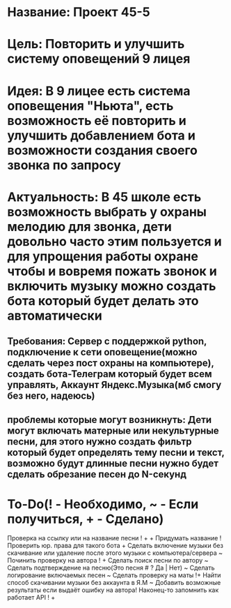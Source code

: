 # Название: Проект 45-5
# Цель: Повторить и улучшить систему оповещений 9 лицея

# Идея: В 9 лицее есть система оповещения "Ньюта", есть возможность её повторить и улучшить добавлением бота и возможности создания своего звонка по запросу

# Актуальность: В 45 школе есть возможность выбрать у охраны мелодию для звонка, дети довольно часто этим пользуется и для упрощения работы охране чтобы и вовремя пожать звонок и включить музыку можно создать бота который будет делать это автоматически

## Требования: Сервер с поддержкой python, подключение к сети оповещение(можно сделать через пост охраны на компьютере), создать бота-Телеграм который будет всем управлять, Аккаунт Яндекс.Музыка(мб смогу без него, надеюсь)

## проблемы которые могут возникнуть: Дети могут включать матерные или некультурные песни, для этого нужно создать фильтр который будет определять тему песни и текст, возможно будут длинные песни нужно будет сделать обрезание песен до N-секунд


# To-Do(! - Необходимо, ~ - Если получиться, + - Сделано)
Проверка на ссылку или на название песни ! + +
Придумать название !
Проверить юр. права для такого бота +
Сделать включение музыки без скачивание или удаление после этого музыки с компьютера/сервера ~
Починить проверку на автора ! +
Сделать поиск песни по автору ~
Сделать подтверждение на песню(Это песня # ? Да | Нет) ~
Сделать логирование включаемых песен ~ 
Сделать проверку на маты !+
Найти способ скачивании музыки без аккаунта в Я.М ~
Добавить возможные результаты если выдаёт ошибку на автора!
Наконец-то запомнить как работает API ! +

